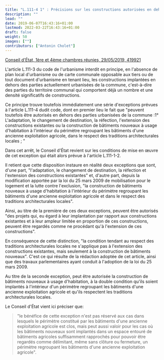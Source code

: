 ```yaml
---
title: "L.111-4 1° : Précisions sur les constructions autorisées en dehors des parties urbanisées"
description: ""
lead: ""
date: 2019-06-07T16:43:16+01:00
lastmod: 2022-03-22T16:43:16+01:00
draft: false
weight: 50
images: [""]
contributors: ["Antonin Cholet"]
---
```

[Conseil d'État, 1ère et 4ème chambres réunies, 29/05/2019, 419921](http://www.legifrance.gouv.fr/affichJuriAdmin.do?oldAction=rechJuriAdmin&idTexte=CETATEXT000038530390)

L'article L.111-3 du code de l'urbanisme interdit en principe, en l'absence de plan local d'urbanisme ou de carte communale opposable aux tiers ou de tout document d'urbanisme en tenant lieu, les constructions implantées en dehors des parties actuellement urbanisées de la commune, c'est-à-dire des parties du territoire communal qui comportent déjà un nombre et une densité significatifs de constructions.

Ce principe trouve toutefois immédiatement une série d'exceptions prévues à l'article L.111-4 dudit code, dont en premier lieu le fait que "peuvent toutefois être autorisés en dehors des parties urbanisées de la commune :1° L'adaptation, le changement de destination, la réfection, l'extension des constructions existantes ou la construction de bâtiments nouveaux à usage d'habitation à l'intérieur du périmètre regroupant les bâtiments d'une ancienne exploitation agricole, dans le respect des traditions architecturales locales ; "

Dans cet arrêt, le Conseil d'État revient sur les conditions de mise en œuvre de cet exception qui était alors prévue à l'article L.111-1-2.

Il retient que cette disposition instaure en réalité deux exceptions que sont, d'une part, "l'adaptation, le changement de destination, la réfection et l'extension des constructions existantes" et, d'autre part, depuis la modification apportée par la loi du 25 mars 2009 de mobilisation pour le logement et la lutte contre l'exclusion, "la construction de bâtiments nouveaux à usage d'habitation à l'intérieur du périmètre regroupant les bâtiments d'une ancienne exploitation agricole et dans le respect des traditions architecturales locales".

Ainsi, au titre de la première de ces deux exceptions, peuvent être autorisés "des projets qui, eu égard à leur implantation par rapport aux constructions existantes et à leur ampleur limitée en proportion de ces constructions, peuvent être regardés comme ne procédant qu'à l'extension de ces constructions".

En conséquence de cette distinction, "la condition tendant au respect des traditions architecturales locales ne s'applique pas à l'extension des constructions existantes, mais seulement à la construction de bâtiments nouveaux". C'est ce qui résulte de la rédaction adoptée de cet article, ainsi que des travaux parlementaires ayant conduit à l'adoption de la loi du 25 mars 2009.

Au titre de la seconde exception, peut être autorisée la construction de bâtiments nouveaux à usage d'habitation, à la double condition qu'ils soient implantés à l'intérieur d'un périmètre regroupant les bâtiments d'une ancienne exploitation agricole et qu'ils respectent les traditions architecturales locales.

Le Conseil d'État vient ici préciser que:

> "le bénéfice de cette exception n'est pas réservé aux cas dans lesquels le périmètre constitué par les bâtiments d'une ancienne exploitation agricole est clos, mais peut aussi valoir pour les cas où les bâtiments nouveaux sont implantés dans un espace entouré de bâtiments agricoles suffisamment rapprochés pour pouvoir être regardés comme délimitant, même sans clôture ou fermeture, un périmètre regroupant les bâtiments d'une ancienne exploitation agricole".
